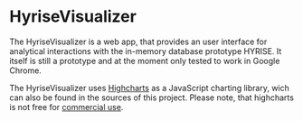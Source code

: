 HyriseVisualizer
================

The HyriseVisualizer is a web app, that provides an user interface for analytical 
interactions with the in-memory database prototype HYRISE. It itself is still a prototype
and at the moment only tested to work in Google Chrome.

The HyriseVisualizer uses [Highcharts](http://www.highcharts.com) as a JavaScript charting library, wich can also be
found in the sources of this project. Please note, that highcharts is not free for [commercial use](http://shop.highcharts.com/faq#what-is-non-commercial).
